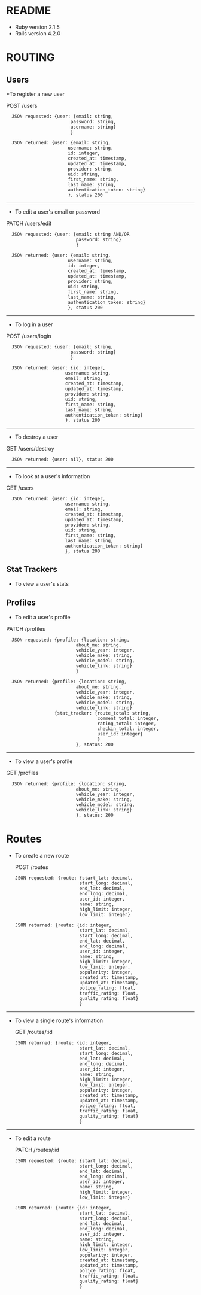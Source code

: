 README
=====

* Ruby version
  2.1.5
* Rails version
  4.2.0


ROUTING
=====

Users
-----
  
  *To register a new user

  POST /users
  
      JSON requested: {user: {email: string,
                            password: string,
                            username: string}
                            }
                            
      JSON returned: {user: {email: string,
                           username: string,
                           id: integer,
                           created_at: timestamp,
                           updated_at: timestamp,
                           provider: string,
                           uid: string,
                           first_name: string,
                           last_name: string,
                           authentication_token: string}
                           }, status 200
                           

_____
  * To edit a user's email or password

  PATCH /users/edit
  
      JSON requested: {user: {email: string AND/OR
                              password: string}
                              }
      
      JSON returned: {user: {email: string,
                           username: string,
                           id: integer,
                           created_at: timestamp,
                           updated_at: timestamp,
                           provider: string,
                           uid: string,
                           first_name: string,
                           last_name: string,
                           authentication_token: string}
                           }, status 200
                           

_____                           
  * To log in a user


  POST /users/login
  
      JSON requested: {user: {email: string,
                            password: string}
                            }
    
      JSON returned: {user: {id: integer,
                          username: string,
                          email: string,
                          created_at: timestamp,
                          updated_at: timestamp,
                          provider: string,
                          uid: string,
                          first_name: string,
                          last_name: string,
                          authentication_token: string}
                          }, status 200
_____                            
  * To destroy a user

  GET /users/destroy
  
      JSON returned: {user: nil}, status 200
_____    
  * To look at a user's information

  GET /users
  
      JSON returned: {user: {id: integer,
                          username: string,
                          email: string,
                          created_at: timestamp,
                          updated_at: timestamp,
                          provider: string,
                          uid: string,
                          first_name: string,
                          last_name: string,
                          authentication_token: string}
                          }, status 200

Stat Trackers
-----

  * To view a user's stats
  

                                      






Profiles
-----

  * To edit a user's profile

  PATCH /profiles
  
      JSON requested: {profile: {location: string,
                              about_me: string,
                              vehicle_year: integer,
                              vehicle_make: string,
                              vehicle_model: string,
                              vehicle_link: string}
                              }
                              
      JSON returned: {profile: {location: string,
                              about_me: string,
                              vehicle_year: integer,
                              vehicle_make: string,
                              vehicle_model: string,
                              vehicle_link: string}
                      {stat_tracker: {route_total: string,
                                      comment_total: integer,
                                      rating_total: integer,
                                      checkin_total: integer,
                                      user_id: integer}
                                      }
                              }, status: 200
_____                             
  * To view a user's profile

  GET /profiles
  
      JSON returned: {profile: {location: string,
                              about_me: string,
                              vehicle_year: integer,
                              vehicle_make: string,
                              vehicle_model: string,
                              vehicle_link: string}
                              }, status: 200  
                              

Routes
=====

* To create a new route

  POST /routes
  
      JSON requested: {route: {start_lat: decimal,
                              start_long: decimal,
                              end_lat: decimal,
                              end_long: decimal,
                              user_id: integer,
                              name: string,
                              high_limit: integer,
                              low_limit: integer}
                              
      JSON returned: {route: {id: integer,
                              start_lat: decimal,
                              start_long: decimal,
                              end_lat: decimal,
                              end_long: decimal,
                              user_id: integer,
                              name: string,
                              high_limit: integer,
                              low_limit: integer,
                              popularity: integer,
                              created_at: timestamp,
                              updated_at: timestamp,
                              police_rating: float,
                              traffic_rating: float,
                              quality_rating: float}
                              }
                              
_____                              
* To view a single route's information

  GET /routes/:id
    
      JSON returned: {route: {id: integer,
                              start_lat: decimal,
                              start_long: decimal,
                              end_lat: decimal,
                              end_long: decimal,
                              user_id: integer,
                              name: string,
                              high_limit: integer,
                              low_limit: integer,
                              popularity: integer,
                              created_at: timestamp,
                              updated_at: timestamp,
                              police_rating: float,
                              traffic_rating: float,
                              quality_rating: float}
                              }
                              
_____  
* To edit a route

  PATCH /routes/:id
  
      JSON requested: {route: {start_lat: decimal,
                              start_long: decimal,
                              end_lat: decimal,
                              end_long: decimal,
                              user_id: integer,
                              name: string,
                              high_limit: integer,
                              low_limit: integer}
                              
      JSON returned: {route: {id: integer,
                              start_lat: decimal,
                              start_long: decimal,
                              end_lat: decimal,
                              end_long: decimal,
                              user_id: integer,
                              name: string,
                              high_limit: integer,
                              low_limit: integer,
                              popularity: integer,
                              created_at: timestamp,
                              updated_at: timestamp,
                              police_rating: float,
                              traffic_rating: float,
                              quality_rating: float}
                              }
                           
                          
